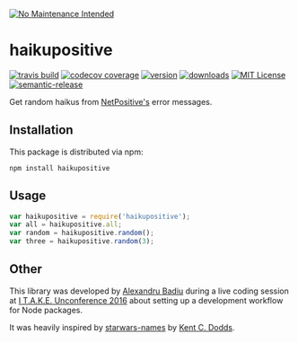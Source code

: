 [![No Maintenance Intended](http://unmaintained.tech/badge.svg)](http://unmaintained.tech/)

# haikupositive

[![travis build](https://img.shields.io/travis/voidberg/haikupositive.svg?style=flat-square)](https://travis-ci.org/voidberg/haikupositive)
[![codecov coverage](https://img.shields.io/codecov/c/github/voidberg/haikupositive.svg?style=flat-square)](https://codecov.io/github/voidberg/haikupositive)
[![version](https://img.shields.io/npm/v/haikupositive.svg?style=flat-square)](http://npm.im/haikupositive)
[![downloads](https://img.shields.io/npm/dm/haikupositive.svg?style=flat-square)](http://npm-stat.com/charts.html?package=haikupositive&from=2015-08-01)
[![MIT License](https://img.shields.io/npm/l/haikupositive.svg?style=flat-square)](http://opensource.org/licenses/MIT)
[![semantic-release](https://img.shields.io/badge/%20%20%F0%9F%93%A6%F0%9F%9A%80-semantic--release-e10079.svg?style=flat-square)](https://github.com/semantic-release/semantic-release)

Get random haikus from [NetPositive's](https://en.wikipedia.org/wiki/NetPositive) error messages.

## Installation

This package is distributed via npm:

```
npm install haikupositive
```

## Usage

```javascript
var haikupositive = require('haikupositive');
var all = haikupositive.all;
var random = haikupositive.random();
var three = haikupositive.random(3);
```

## Other
This library was developed by [Alexandru Badiu](https://github.com/voidberg) during a live coding session at [I T.A.K.E. Unconference 2016](http://itakeunconf.com) about setting up a development workflow for Node packages.

It was heavily inspired by [starwars-names](https://github.com/kentcdodds/starwars-names) by [Kent C. Dodds](https://twitter.com/kentcdodds).
